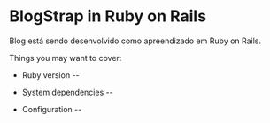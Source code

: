 # BlogStrap in Ruby on Rails

Blog está sendo desenvolvido como apreendizado em Ruby on Rails.

Things you may want to cover:

* Ruby version --

* System dependencies -- 

* Configuration -- 